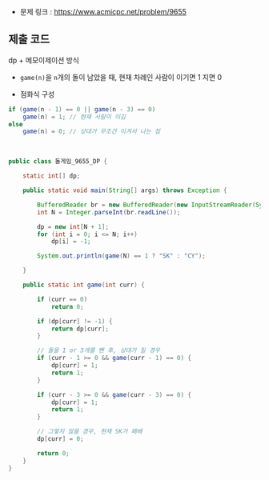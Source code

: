 
- 문제 링크 : https://www.acmicpc.net/problem/9655

## 제출 코드

dp + 메모이제이션 방식

- `game(n)`을 `n`개의 돌이 남았을 때, 현재 차례인 사람이 이기면 1 지면 0

- 점화식 구성
```java
if (game(n - 1) == 0 || game(n - 3) == 0)
    game(n) = 1; // 현재 사람이 이김
else
    game(n) = 0; // 상대가 무조건 이겨서 나는 짐
```

</br>

```java
public class 돌게임_9655_DP {

	static int[] dp;

	public static void main(String[] args) throws Exception {

		BufferedReader br = new BufferedReader(new InputStreamReader(System.in));
		int N = Integer.parseInt(br.readLine());

		dp = new int[N + 1];
		for (int i = 0; i <= N; i++)
			dp[i] = -1;

		System.out.println(game(N) == 1 ? "SK" : "CY");

	}

	public static int game(int curr) {

		if (curr == 0)
			return 0;

		if (dp[curr] != -1) {
			return dp[curr];
		}

		// 돌을 1 or 3개를 뺀 후, 상대가 질 경우
		if (curr - 1 >= 0 && game(curr - 1) == 0) {
			dp[curr] = 1;
			return 1;
		}

		if (curr - 3 >= 0 && game(curr - 3) == 0) {
			dp[curr] = 1;
			return 1;
		}

		// 그렇지 않을 경우, 현재 SK가 패배
		dp[curr] = 0;

		return 0;
	}
}
```